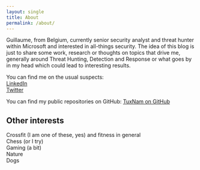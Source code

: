```yaml
---
layout: single 
title: About
permalink: /about/
---
```


Guillaume, from Belgium, currently senior security analyst and threat hunter within Microsoft and interested in all-things security. 
The idea of this blog is just to share some work, research or thoughts on topics that drive me, generally around Threat Hunting, Detection and Response or what goes by in my head which could lead to interesting results. 

You can find me on the usual suspects: <br />
[LinkedIn](https://www.linkedin.com/in/guillaume-benats-25550426/) <br />
[Twitter](https://twitter.com/tux_be)

You can find my public repositories on GitHub:
[TuxNam on GitHub](https://github.com/tuxnam/)

## Other interests

Crossfit (I am one of these, yes) and fitness in general <br />
Chess (or I try) <br />
Gaming (a bit) <br />
Nature <br />
Dogs <br />
